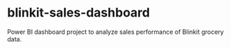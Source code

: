 # blinkit-sales-dashboard
Power BI dashboard project to analyze sales performance of Blinkit grocery data.
